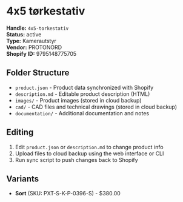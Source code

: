 # 4x5 tørkestativ

**Handle:** `4x5-torkestativ`  
**Status:** active  
**Type:** Kamerautstyr  
**Vendor:** PROTONORD  
**Shopify ID:** 9795148775705  

## Folder Structure

- `product.json` - Product data synchronized with Shopify
- `description.md` - Editable product description (HTML)
- `images/` - Product images (stored in cloud backup)
- `cad/` - CAD files and technical drawings (stored in cloud backup)
- `documentation/` - Additional documentation and notes

## Editing

1. Edit `product.json` or `description.md` to change product info
2. Upload files to cloud backup using the web interface or CLI
3. Run sync script to push changes back to Shopify

## Variants

- **Sort** (SKU: PXT-S-K-P-0396-S) - $380.00
